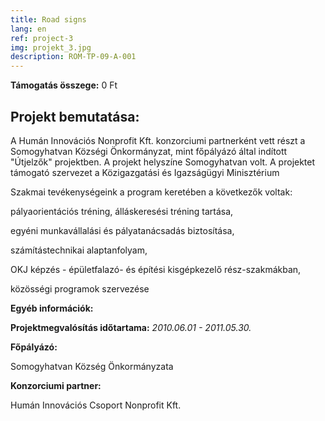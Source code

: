 ```yaml
---
title: Road signs
lang: en
ref: project-3
img: projekt_3.jpg
description: ROM-TP-09-A-001
---
```


__Támogatás összege:__ 0 Ft

## Projekt bemutatása:

A Humán Innovációs Nonprofit Kft. konzorciumi partnerként vett részt a Somogyhatvan Községi Önkormányzat, mint főpályázó által indított "Útjelzők" projektben. A projekt helyszíne Somogyhatvan volt. A projektet támogató szervezet a Közigazgatási és Igazságügyi Minisztérium

Szakmai tevékenységeink a program keretében a következők voltak:

pályaorientációs tréning, álláskeresési tréning tartása,

egyéni munkavállalási és pályatanácsadás biztosítása,

számítástechnikai alaptanfolyam,

OKJ képzés - épületfalazó- és építési kisgépkezelő rész-szakmákban,

közösségi programok szervezése

__Egyéb információk:__

__Projektmegvalósítás időtartama:__ _2010.06.01 - 2011.05.30._

__Főpályázó:__

Somogyhatvan Község Önkormányzata

__Konzorciumi partner:__

Humán Innovációs Csoport Nonprofit Kft.

